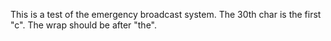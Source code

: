 This is a test of the emergency broadcast system.
The 30th char is the first "c". The wrap should be
after "the".

